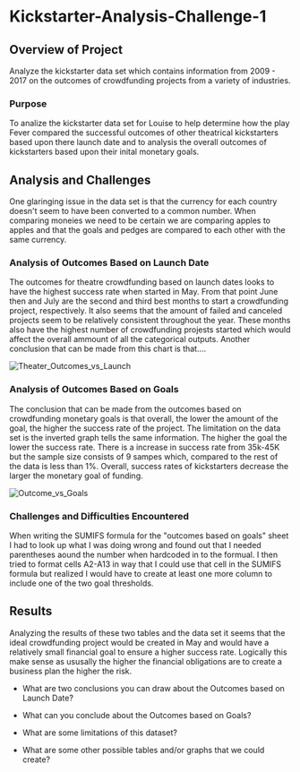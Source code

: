 # Kickstarter-Analysis-Challenge-1
## Overview of Project 
Analyze the kickstarter data set which contains information from 2009 - 2017 on the outcomes of crowdfunding projects from a variety of industries. 
### Purpose
To analize the kickstarter data set for Louise to help determine how the play Fever compared the successful outcomes of other theatrical kickstarters based upon there launch date and to analysis the overall outcomes of kickstarters based upon their inital monetary goals.
## Analysis and Challenges
One glaringing issue in the data set is that the currency for each country doesn't seem to have been converted to a common number. When comparing moneies we need to be certain we are comparing apples to apples and that the goals and pedges are compared to each other with the same currency. 
### Analysis of Outcomes Based on Launch Date
The outcomes for theatre crowdfunding based on launch dates looks to have the highest success rate when started in May. From that point June then and July are the second and third best months to start a crowdfunding project, respectively. It also seems that the amount of failed and canceled projects seem to be relatively consistent throughout the year. These months also have the highest number of crowdfunding projests started which would affect the overall ammount of all the categorical outputs. Another conclusion that  can be made from this chart is that....

![Theater_Outcomes_vs_Launch ](https://user-images.githubusercontent.com/95573310/146690195-b68c2099-39f4-4004-ab33-85a116743868.png)
### Analysis of Outcomes Based on Goals
The conclusion that can be made from the outcomes based on crowdfunding monetary goals is that overall, the lower the amount of the goal, the higher the success rate of the project. The limitation on the data set is the inverted graph tells the same information. The higher the goal the lower the success rate. There is a increase in success rate from 35k-45K but the sample size consists of 9 sampes which, compared to the rest of the data is less than 1%. Overall, success rates of kickstarters decrease the larger the monetary goal of funding.

![Outcome_vs_Goals](https://user-images.githubusercontent.com/95573310/146690296-abb28b30-eacb-4735-aaf4-158b8ff6630e.png)

### Challenges and Difficulties Encountered
When writing the SUMIFS formula for the "outcomes based on goals" sheet I had to look up what I was doing wrong and found out that I needed parentheses aound the number when hardcoded in to the formual. I then tried to format cells A2-A13 in way that I could use that cell in the SUMIFS formula but realized I would have to create at least one more column to include one of the two goal thresholds. 
## Results
Analyzing the results of these two tables and the data set it seems that the ideal crowdfunding project would be created in May and would have a relatively small financial goal to ensure a higher success rate. Logically this make sense as ususally the higher the financial obligations are to create a business plan the higher the risk. 



- What are two conclusions you can draw about the Outcomes based on Launch Date?

- What can you conclude about the Outcomes based on Goals?

- What are some limitations of this dataset?

- What are some other possible tables and/or graphs that we could create?
